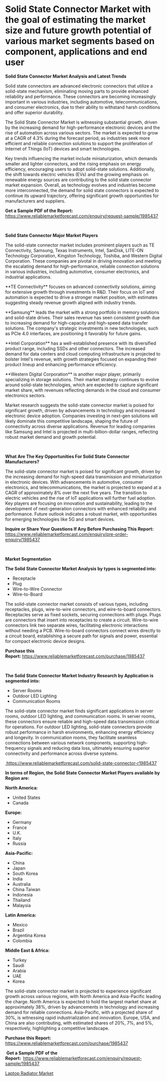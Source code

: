 <p><h1>Solid State Connector Market with the goal of estimating the market size and future growth potential of various market segments based on component, applications and end user</h1></p><p><strong>Solid State Connector Market Analysis and Latest Trends</strong></p>
<p><p>Solid state connectors are advanced electronic connectors that utilize a solid-state mechanism, eliminating moving parts to provide enhanced reliability and performance. These connectors are becoming increasingly important in various industries, including automotive, telecommunications, and consumer electronics, due to their ability to withstand harsh conditions and offer superior durability.</p><p>The Solid State Connector Market is witnessing substantial growth, driven by the increasing demand for high-performance electronic devices and the rise of automation across various sectors. The market is expected to grow at a CAGR of 4.3% during the forecast period, as industries seek more efficient and reliable connection solutions to support the proliferation of Internet of Things (IoT) devices and smart technologies.</p><p>Key trends influencing the market include miniaturization, which demands smaller and lighter connectors, and the rising emphasis on energy efficiency, encouraging users to adopt solid-state solutions. Additionally, the shift towards electric vehicles (EVs) and the growing emphasis on renewable energy sources are contributing to the solid state connector market expansion. Overall, as technology evolves and industries become more interconnected, the demand for solid state connectors is expected to continue its upward trajectory, offering significant growth opportunities for manufacturers and suppliers.</p></p>
<p><strong>Get a Sample PDF of the Report:&nbsp;</strong> <a href="https://www.reliablemarketforecast.com/enquiry/request-sample/1985437?utm_campaign=2932&utm_medium=2&utm_source=Github&utm_content=ia&utm_term=06042025&utm_id=solid-state-connector">https://www.reliablemarketforecast.com/enquiry/request-sample/1985437</a></p>
<p>&nbsp;</p>
<p><strong>Solid State Connector Major Market Players</strong></p>
<p><p>The solid-state connector market includes prominent players such as TE Connectivity, Samsung, Texas Instruments, Intel, SanDisk, LITE-ON Technology Corporation, Kingston Technology, Toshiba, and Western Digital Corporation. These companies are pivotal in driving innovation and meeting the escalating demand for high-performance, reliable connection solutions in various industries, including automotive, consumer electronics, and industrial applications.</p><p>**TE Connectivity** focuses on advanced connectivity solutions, aiming for extensive growth through investments in R&D. Their focus on IoT and automation is expected to drive a stronger market position, with estimates suggesting steady revenue growth aligned with industry trends.</p><p>**Samsung** leads the market with a strong portfolio in memory solutions and solid-state drives. Their sales revenue has seen consistent growth due to increasing demand for high-capacity and high-speed data transfer solutions. The company's strategic investments in new technologies, such as PCIe 4.0 interfaces, are positioning it favorably for future gains.</p><p>**Intel Corporation** has a well-established presence with its diversified product range, including SSDs and other connectors. The increased demand for data centers and cloud computing infrastructure is projected to bolster Intel's revenue, with growth strategies focused on expanding their product lineup and enhancing performance efficiency.</p><p>**Western Digital Corporation** is another major player, primarily specializing in storage solutions. Their market strategy continues to evolve around solid-state technologies, which are expected to capture significant market share, with revenues reflecting demands in the cloud and consumer electronics sectors.</p><p>Market research suggests the solid-state connector market is poised for significant growth, driven by advancements in technology and increased electronic device adoption. Companies investing in next-gen solutions will likely dominate this competitive landscape, shaping the future of connectivity across diverse applications. Revenue for leading companies like Samsung and Intel is projected in multi-billion-dollar ranges, reflecting robust market demand and growth potential.</p></p>
<p>&nbsp;</p>
<p><strong>What Are The Key Opportunities For Solid State Connector Manufacturers?</strong></p>
<p><p>The solid-state connector market is poised for significant growth, driven by the increasing demand for high-speed data transmission and miniaturization in electronic devices. With advancements in automotive, consumer electronics, and telecommunications, the market is projected to expand at a CAGR of approximately 8% over the next five years. The transition to electric vehicles and the rise of IoT applications will further fuel adoption. Key players are focusing on innovation and sustainability, leading to the development of next-generation connectors with enhanced reliability and performance. Future outlook indicates a robust market, with opportunities for emerging technologies like 5G and smart devices.</p></p>
<p><strong>Inquire or Share Your Questions If Any Before Purchasing This Report:</strong> <a href="https://www.reliablemarketforecast.com/enquiry/pre-order-enquiry/1985437?utm_campaign=2932&utm_medium=2&utm_source=Github&utm_content=ia&utm_term=06042025&utm_id=solid-state-connector">https://www.reliablemarketforecast.com/enquiry/pre-order-enquiry/1985437</a></p>
<p>&nbsp;</p>
<p><strong>Market Segmentation</strong></p>
<p><strong>The Solid State Connector Market Analysis by types is segmented into:</strong></p>
<p><ul><li>Receptacle</li><li>Plug</li><li>Wire-to-Wire Connector</li><li>Wire-to-Board</li></ul></p>
<p><p>The solid-state connector market consists of various types, including receptacles, plugs, wire-to-wire connectors, and wire-to-board connectors. Receptacles serve as fixed sockets, securing connections with plugs. Plugs are connectors that insert into receptacles to create a circuit. Wire-to-wire connectors link two separate wires, facilitating electronic interactions without needing a PCB. Wire-to-board connectors connect wires directly to a circuit board, establishing a secure path for signals and power, essential for compact electronic device designs.</p></p>
<p><strong>Purchase this Report:&nbsp;</strong><a href="https://www.reliablemarketforecast.com/purchase/1985437?utm_campaign=2932&utm_medium=2&utm_source=Github&utm_content=ia&utm_term=06042025&utm_id=solid-state-connector">https://www.reliablemarketforecast.com/purchase/1985437</a></p>
<p>&nbsp;</p>
<p><strong>The Solid State Connector Market Industry Research by Application is segmented into:</strong></p>
<p><ul><li>Server Rooms</li><li>Outdoor LED Lighting</li><li>Communication Rooms</li></ul></p>
<p><p>The solid-state connector market finds significant applications in server rooms, outdoor LED lighting, and communication rooms. In server rooms, these connectors ensure reliable and high-speed data transmission critical for operations. For outdoor LED lighting, solid-state connectors provide robust performance in harsh environments, enhancing energy efficiency and longevity. In communication rooms, they facilitate seamless connections between various network components, supporting high-frequency signals and reducing data loss, ultimately ensuring superior connectivity and performance across diverse systems.</p></p>
<p><a href="https://www.reliablemarketforecast.com/solid-state-connector-r1985437?utm_campaign=2932&utm_medium=2&utm_source=Github&utm_content=ia&utm_term=06042025&utm_id=solid-state-connector">&nbsp;https://www.reliablemarketforecast.com/solid-state-connector-r1985437</a></p>
<p><strong>In terms of Region, the Solid State Connector Market Players available by Region are:</strong></p>
<p>
    <p> <strong> North America: </strong>
        <ul>
            <li>United States</li>
            <li>Canada</li>
        </ul>
        </p> 
    <p> <strong> Europe: </strong>
        <ul>
            <li>Germany</li>
            <li>France</li>
            <li>U.K.</li>
            <li>Italy</li>
            <li>Russia</li>
        </ul>
        </p> 
    <p> <strong> Asia-Pacific: </strong>
        <ul>
            <li>China</li>
            <li>Japan</li>
            <li>South Korea</li>
            <li>India</li>
            <li>Australia</li>
            <li>China Taiwan</li>
            <li>Indonesia</li>
            <li>Thailand</li>
            <li>Malaysia</li>
        </ul>
        </p> 
    <p> <strong> Latin America: </strong>
        <ul>
            <li>Mexico</li>
            <li>Brazil</li>
            <li>Argentina Korea</li>
            <li>Colombia</li>
        </ul>
        </p> 
    <p> <strong> Middle East & Africa: </strong>
        <ul>
            <li>Turkey</li>
            <li>Saudi</li>
            <li>Arabia</li>
            <li>UAE</li>
            <li>Korea</li>
        </ul>
    </p>
    </p>
<p><p>The solid-state connector market is projected to experience significant growth across various regions, with North America and Asia-Pacific leading the charge. North America is expected to hold the largest market share at approximately 38%, driven by advancements in technology and increasing demand for reliable connections. Asia-Pacific, with a projected share of 30%, is witnessing rapid industrialization and innovation. Europe, USA, and China are also contributing, with estimated shares of 20%, 7%, and 5%, respectively, highlighting a competitive landscape.</p></p>
<p><strong>Purchase this Report: </strong><a href="https://www.reliablemarketforecast.com/purchase/1985437?utm_campaign=2932&utm_medium=2&utm_source=Github&utm_content=ia&utm_term=06042025&utm_id=solid-state-connector">https://www.reliablemarketforecast.com/purchase/1985437</a></p>
<p>&nbsp;<strong>Get a Sample PDF of the Report:&nbsp;&nbsp;</strong><a href="https://www.reliablemarketforecast.com/enquiry/request-sample/1985437?utm_campaign=2932&utm_medium=2&utm_source=Github&utm_content=ia&utm_term=06042025&utm_id=solid-state-connector">https://www.reliablemarketforecast.com/enquiry/request-sample/1985437</a></p>
<p><strong></strong></p>
<p><p><a href="https://github.com/amoakuolaopa/Market-Research-Report-List-1/blob/main/laptop-radiator-market.md?utm_campaign=2932&utm_medium=2&utm_source=Github&utm_content=ia&utm_term=06042025&utm_id=solid-state-connector">Laptop Radiator Market</a></p></p>